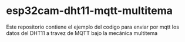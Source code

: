 # esp32cam-dht11-mqtt-multitema
Este repositorio contiene el ejemplo del codigo para enviar por mqtt los datos del DHT11 a travez de MQTT bajo la mecánica multitema
